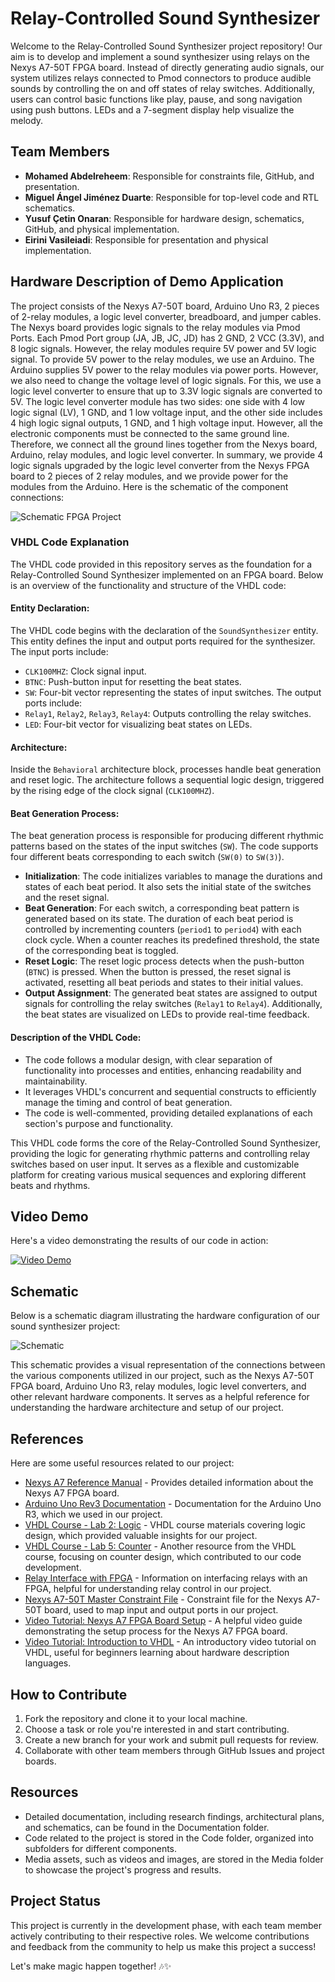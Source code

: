 # Relay-Controlled Sound Synthesizer

Welcome to the Relay-Controlled Sound Synthesizer project repository! Our aim is to develop and implement a sound synthesizer using relays on the Nexys A7-50T FPGA board. Instead of directly generating audio signals, our system utilizes relays connected to Pmod connectors to produce audible sounds by controlling the on and off states of relay switches. Additionally, users can control basic functions like play, pause, and song navigation using push buttons. LEDs and a 7-segment display help visualize the melody.

## Team Members
- **Mohamed Abdelreheem**: Responsible for constraints file, GitHub, and presentation.
- **Miguel Ángel Jiménez Duarte**: Responsible for top-level code and RTL schematics.
- **Yusuf Çetin Onaran**: Responsible for hardware design, schematics, GitHub, and physical implementation.
- **Eirini Vasileiadi**: Responsible for presentation and physical implementation.


## Hardware Description of Demo Application
The project consists of the Nexys A7-50T board, Arduino Uno R3, 2 pieces of 2-relay modules, a logic level converter, breadboard, and jumper cables. The Nexys board provides logic signals to the relay modules via Pmod Ports. Each Pmod Port group (JA, JB, JC, JD) has 2 GND, 2 VCC (3.3V), and 8 logic signals. However, the relay modules require 5V power and 5V logic signal. To provide 5V power to the relay modules, we use an Arduino. The Arduino supplies 5V power to the relay modules via power ports. However, we also need to change the voltage level of logic signals. For this, we use a logic level converter to ensure that up to 3.3V logic signals are converted to 5V. The logic level converter module has two sides: one side with 4 low logic signal (LV), 1 GND, and 1 low voltage input, and the other side includes 4 high logic signal outputs, 1 GND, and 1 high voltage input. However, all the electronic components must be connected to the same ground line. Therefore, we connect all the ground lines together from the Nexys board, Arduino, relay modules, and logic level converter. In summary, we provide 4 logic signals upgraded by the logic level converter from the Nexys FPGA board to 2 pieces of 2 relay modules, and we provide power for the modules from the Arduino. Here is the schematic of the component connections: 


![Schematic FPGA Project](https://github.com/Mohamedt4r29/Relay-Controlled-Sound-Synthesizer/assets/164936141/00a854cf-404a-4b3b-9c61-e81784828cd4)




### VHDL Code Explanation

The VHDL code provided in this repository serves as the foundation for a Relay-Controlled Sound Synthesizer implemented on an FPGA board. Below is an overview of the functionality and structure of the VHDL code:

#### Entity Declaration:
The VHDL code begins with the declaration of the `SoundSynthesizer` entity. This entity defines the input and output ports required for the synthesizer. The input ports include:
- `CLK100MHZ`: Clock signal input.
- `BTNC`: Push-button input for resetting the beat states.
- `SW`: Four-bit vector representing the states of input switches.
The output ports include:
- `Relay1`, `Relay2`, `Relay3`, `Relay4`: Outputs controlling the relay switches.
- `LED`: Four-bit vector for visualizing beat states on LEDs.

#### Architecture:
Inside the `Behavioral` architecture block, processes handle beat generation and reset logic. The architecture follows a sequential logic design, triggered by the rising edge of the clock signal (`CLK100MHZ`).

#### Beat Generation Process:
The beat generation process is responsible for producing different rhythmic patterns based on the states of the input switches (`SW`). The code supports four different beats corresponding to each switch (`SW(0)` to `SW(3)`).

- **Initialization**: The code initializes variables to manage the durations and states of each beat period. It also sets the initial state of the switches and the reset signal.
- **Beat Generation**: For each switch, a corresponding beat pattern is generated based on its state. The duration of each beat period is controlled by incrementing counters (`period1` to `period4`) with each clock cycle. When a counter reaches its predefined threshold, the state of the corresponding beat is toggled.
- **Reset Logic**: The reset logic process detects when the push-button (`BTNC`) is pressed. When the button is pressed, the reset signal is activated, resetting all beat periods and states to their initial values.
- **Output Assignment**: The generated beat states are assigned to output signals for controlling the relay switches (`Relay1` to `Relay4`). Additionally, the beat states are visualized on LEDs to provide real-time feedback.

#### Description of the VHDL Code:
- The code follows a modular design, with clear separation of functionality into processes and entities, enhancing readability and maintainability.
- It leverages VHDL's concurrent and sequential constructs to efficiently manage the timing and control of beat generation.
- The code is well-commented, providing detailed explanations of each section's purpose and functionality.

This VHDL code forms the core of the Relay-Controlled Sound Synthesizer, providing the logic for generating rhythmic patterns and controlling relay switches based on user input. It serves as a flexible and customizable platform for creating various musical sequences and exploring different beats and rhythms.


## Video Demo
Here's a video demonstrating the results of our code in action:

[![Video Demo](https://github.com/Mohamedt4r29/Relay-Controlled-Sound-Synthesizer/assets/51502560/b0e89de0-d8c3-42d6-9b44-4cc40e8a2b04)](https://github.com/Mohamedt4r29/Relay-Controlled-Sound-Synthesizer/assets/51502560/b0e89de0-d8c3-42d6-9b44-4cc40e8a2b04)



## Schematic

Below is a schematic diagram illustrating the hardware configuration of our sound synthesizer project:

![Schematic](https://github.com/Mohamedt4r29/Relay-Controlled-Sound-Synthesizer/assets/51502560/8739f45e-9bb1-4bd2-819b-c05e1cf5c758)

This schematic provides a visual representation of the connections between the various components utilized in our project, such as the Nexys A7-50T FPGA board, Arduino Uno R3, relay modules, logic level converters, and other relevant hardware components. It serves as a helpful reference for understanding the hardware architecture and setup of our project.



## References

Here are some useful resources related to our project:

- [Nexys A7 Reference Manual](https://digilent.com/reference/programmable-logic/nexys-a7/reference-manual) - Provides detailed information about the Nexys A7 FPGA board.
- [Arduino Uno Rev3 Documentation](https://docs.arduino.cc/hardware/uno-rev3) - Documentation for the Arduino Uno R3, which we used in our project.
- [VHDL Course - Lab 2: Logic](https://github.com/tomas-fryza/vhdl-course/tree/master/lab2-logic) - VHDL course materials covering logic design, which provided valuable insights for our project.
- [VHDL Course - Lab 5: Counter](https://github.com/tomas-fryza/vhdl-course/tree/master/lab5-counter) - Another resource from the VHDL course, focusing on counter design, which contributed to our code development.
- [Relay Interface with FPGA](https://www.pantechsolutions.net/relay-interface-with-fpga) - Information on interfacing relays with an FPGA, helpful for understanding relay control in our project.
- [Nexys A7-50T Master Constraint File](https://raw.githubusercontent.com/Digilent/digilent-xdc/master/Nexys-A7-50T-Master.xdc) - Constraint file for the Nexys A7-50T board, used to map input and output ports in our project.
- [Video Tutorial: Nexys A7 FPGA Board Setup](https://youtu.be/qep13jRYDxs?si=0CZNVqrT8JzZwwl9) - A helpful video guide demonstrating the setup process for the Nexys A7 FPGA board.
- [Video Tutorial: Introduction to VHDL](https://youtu.be/SL9fmA2PdMw?si=hBiaiLtUg-rCYED1) - An introductory video tutorial on VHDL, useful for beginners learning about hardware description languages.

## How to Contribute
1. Fork the repository and clone it to your local machine.
2. Choose a task or role you're interested in and start contributing.
3. Create a new branch for your work and submit pull requests for review.
4. Collaborate with other team members through GitHub Issues and project boards.

## Resources
- Detailed documentation, including research findings, architectural plans, and schematics, can be found in the Documentation folder.
- Code related to the project is stored in the Code folder, organized into subfolders for different components.
- Media assets, such as videos and images, are stored in the Media folder to showcase the project's progress and results.

## Project Status
This project is currently in the development phase, with each team member actively contributing to their respective roles. We welcome contributions and feedback from the community to help us make this project a success!

Let's make magic happen together! 🎶✨
